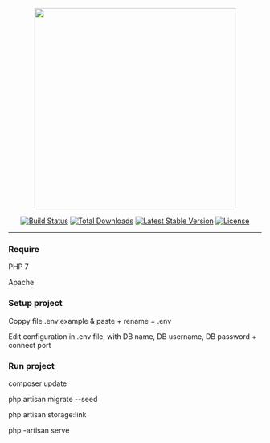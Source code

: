 <p align="center"><a href="https://laravel.com" target="_blank"><img src="https://raw.githubusercontent.com/laravel/art/master/logo-lockup/5%20SVG/2%20CMYK/1%20Full%20Color/laravel-logolockup-cmyk-red.svg" width="400"></a></p>

<p align="center">
<a href="https://travis-ci.org/laravel/framework"><img src="https://travis-ci.org/laravel/framework.svg" alt="Build Status"></a>
<a href="https://packagist.org/packages/laravel/framework"><img src="https://img.shields.io/packagist/dt/laravel/framework" alt="Total Downloads"></a>
<a href="https://packagist.org/packages/laravel/framework"><img src="https://img.shields.io/packagist/v/laravel/framework" alt="Latest Stable Version"></a>
<a href="https://packagist.org/packages/laravel/framework"><img src="https://img.shields.io/packagist/l/laravel/framework" alt="License"></a>
</p>

----------------------------------------

<h3>Require</h3>
<p> PHP 7 </p>
<p> Apache </p>


<h3>Setup project</h3>
<p> Coppy file .env.example & paste + rename = .env </p>
<p> Edit configuration in .env file, with DB name, DB username, DB password + connect port </p>


<h3>Run project</h3>

<p> composer update </p>
<p> php artisan migrate --seed </p>
<p> php artisan storage:link </p>
<p> php -artisan serve </p>
